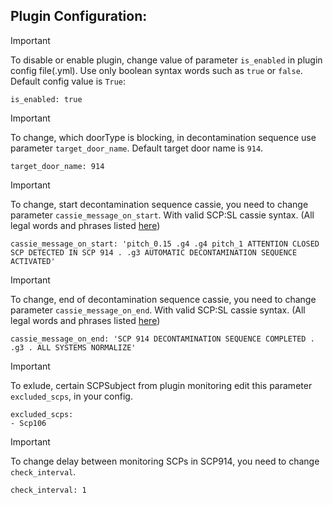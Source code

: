 ## Plugin Configuration:
> [!IMPORTANT]
> To disable or enable plugin, change value of parameter ```is_enabled``` in plugin config file(.yml). Use only boolean syntax words such as ```true``` or ```false```. Default config value is `True`:
```
is_enabled: true
```
> [!IMPORTANT]
> To change, which doorType is blocking, in decontamination sequence use parameter ```target_door_name```. Default target door name is `914`.
```
target_door_name: 914
```
> [!IMPORTANT]
> To change, start decontamination sequence cassie, you need to change parameter ```cassie_message_on_start```. With valid SCP:SL cassie syntax. (All legal words and phrases listed [here](https://steamcommunity.com/sharedfiles/filedetails/?id=1577299753))
```
cassie_message_on_start: 'pitch_0.15 .g4 .g4 pitch_1 ATTENTION CLOSED SCP DETECTED IN SCP 914 . .g3 AUTOMATIC DECONTAMINATION SEQUENCE ACTIVATED'
```
> [!IMPORTANT]
> To change, end of decontamination sequence cassie, you need to change parameter ```cassie_message_on_end```. With valid SCP:SL cassie syntax. (All legal words and phrases listed [here](https://steamcommunity.com/sharedfiles/filedetails/?id=1577299753))
```
cassie_message_on_end: 'SCP 914 DECONTAMINATION SEQUENCE COMPLETED . .g3 . ALL SYSTEMS NORMALIZE'
```
>[!IMPORTANT]
> To exlude, certain SCPSubject from plugin monitoring edit this parameter `excluded_scps`, in your config.
```
excluded_scps:
- Scp106
```
>[!IMPORTANT]
> To change delay between monitoring SCPs in SCP914, you need to change `check_interval`.
```
check_interval: 1
```
